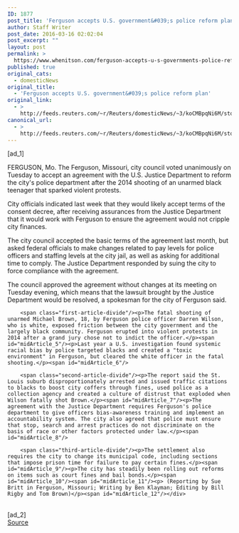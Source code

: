 ```yaml
---
ID: 1877
post_title: 'Ferguson accepts U.S. government&#039;s police reform plan'
author: Staff Writer
post_date: 2016-03-16 02:02:04
post_excerpt: ""
layout: post
permalink: >
  https://www.whenitson.com/ferguson-accepts-u-s-governments-police-reform-plan/
published: true
original_cats:
  - domesticNews
original_title:
  - 'Ferguson accepts U.S. government&#039;s police reform plan'
original_link:
  - >
    http://feeds.reuters.com/~r/Reuters/domesticNews/~3/koCMBpqNi6M/story01.htm
canonical_url:
  - >
    http://feeds.reuters.com/~r/Reuters/domesticNews/~3/koCMBpqNi6M/story01.htm
---
```

 [ad_1]
<br><div id="articleText">
<span id="midArticle_start"/>

<span id="midArticle_0"/><span class="focusParagraph" readability="7"><p><span class="articleLocation">FERGUSON, Mo.</span> The Ferguson, Missouri, city council voted unanimously on Tuesday to accept an agreement with the U.S. Justice Department to reform the city's police department after the 2014 shooting of an unarmed black teenager that sparked violent protests.</p></span><span id="midArticle_1"/><p>City officials indicated last week that they would likely accept terms of the consent decree, after receiving assurances from the Justice Department that it would work with Ferguson to ensure the agreement would not cripple city finances.</p><span id="midArticle_2"/><p>The city council accepted the basic terms of the agreement last month, but asked federal officials to make changes related to pay levels for police officers and staffing levels at the city jail, as well as asking for additional time to comply. The Justice Department responded by suing the city to force compliance with the agreement.</p><span id="midArticle_3"/><p>The council approved the agreement without changes at its meeting on Tuesday evening, which means that the lawsuit brought by the Justice Department would be resolved, a spokesman for the city of Ferguson said.</p><span id="midArticle_4"/>
        
        <span class="first-article-divide"/><p>The fatal shooting of unarmed Michael Brown, 18, by Ferguson police officer Darren Wilson, who is white, exposed friction between the city government and the largely black community. Ferguson erupted into violent protests in 2014 after a grand jury chose not to indict the officer.</p><span id="midArticle_5"/><p>Last year a U.S. investigation found systemic racial bias by police targeted blacks and created a "toxic environment" in Ferguson, but cleared the white officer in the fatal shooting.</p><span id="midArticle_6"/>
        
        <span class="second-article-divide"/><p>The report said the St. Louis suburb disproportionately arrested and issued traffic citations to blacks to boost city coffers through fines, used police as a collection agency and created a culture of distrust that exploded when Wilson fatally shot Brown.</p><span id="midArticle_7"/><p>The agreement with the Justice Department requires Ferguson's police department to give officers bias-awareness training and implement an accountability system. The city also agreed that police must ensure that stop, search and arrest practices do not discriminate on the basis of race or other factors protected under law.</p><span id="midArticle_8"/>
        
        <span class="third-article-divide"/><p>The settlement also requires the city to change its municipal code, including sections that impose prison time for failure to pay certain fines.</p><span id="midArticle_9"/><p>The city has steadily been rolling out reforms on items such as court fines and bail bonds.</p><span id="midArticle_10"/><span id="midArticle_11"/><p> (Reporting by Sue Britt in Ferguson, Missouri; Writing by Ben Klayman; Editing by Bill Rigby and Tom Brown)</p><span id="midArticle_12"/></div>
<br>[ad_2]
<br><a href="http://feeds.reuters.com/~r/Reuters/domesticNews/~3/koCMBpqNi6M/story01.htm">Source </a>
